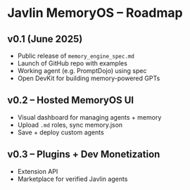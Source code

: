 # Javlin MemoryOS – Roadmap

## v0.1 (June 2025)
- Public release of `memory_engine_spec.md`
- Launch of GitHub repo with examples
- Working agent (e.g. PromptDojo) using spec
- Open DevKit for building memory-powered GPTs

## v0.2 – Hosted MemoryOS UI
- Visual dashboard for managing agents + memory
- Upload `.md` roles, sync memory.json
- Save + deploy custom agents

## v0.3 – Plugins + Dev Monetization
- Extension API
- Marketplace for verified Javlin agents
